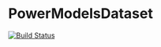 # PowerModelsDataset

[![Build Status](https://github.com/charlyalizadeh/PowerModelsDataset.jl/actions/workflows/CI.yml/badge.svg?branch=main)](https://github.com/charlyalizadeh/PowerModelsDataset.jl/actions/workflows/CI.yml?query=branch%3Amain)
